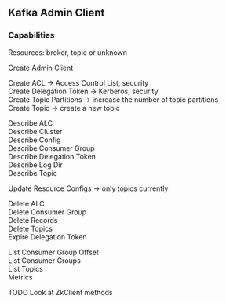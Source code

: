 ## Kafka Admin Client  

### Capabilities  

Resources: broker, topic or unknown  

Create Admin Client  

Create ACL -> Access Control List, security  
Create Delegation Token -> Kerberos, security  
Create Topic Partitions -> increase the number of topic partitions  
Create Topic -> create a new topic  

Describe ALC  
Describe Cluster  
Describe Config  
Describe Consumer Group  
Describe Delegation Token  
Describe Log Dir  
Describe Topic  

Update Resource Configs -> only topics currently  

Delete ALC  
Delete Consumer Group  
Delete Records  
Delete Topics  
Expire Delegation Token  

List Consumer Group Offset  
List Consumer Groups  
List Topics  
Metrics  

TODO Look at ZkClient methods  